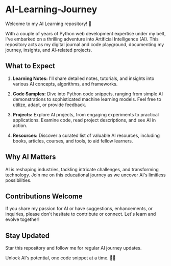 # AI-Learning-Journey

Welcome to my AI Learning repository! 🚀

 With a couple of years of Python web development expertise under my belt, I've embarked on a thrilling adventure into Artificial Intelligence (AI). This repository acts as my digital journal and code playground, documenting my journey, insights, and AI-related projects.
 
## What to Expect

1. **Learning Notes:** I'll share detailed notes, tutorials, and insights into various AI concepts, algorithms, and frameworks.

2. **Code Samples:** Dive into Python code snippets, ranging from simple AI demonstrations to sophisticated machine learning models. Feel free to utilize, adapt, or provide feedback.

3. **Projects:** Explore AI projects, from engaging experiments to practical applications. Examine code, read project descriptions, and see AI in action.

4. **Resources:** Discover a curated list of valuable AI resources, including books, articles, courses, and tools, to aid fellow learners.

## Why AI Matters

AI is reshaping industries, tackling intricate challenges, and transforming technology. Join me on this educational journey as we uncover AI's limitless possibilities.

## Contributions Welcome

If you share my passion for AI or have suggestions, enhancements, or inquiries, please don't hesitate to contribute or connect. Let's learn and evolve together!

## Stay Updated

Star this repository and follow me for regular AI journey updates.

Unlock AI's potential, one code snippet at a time. 🤖💡
